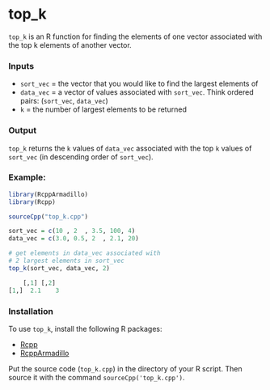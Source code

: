 # top_k

`top_k` is an R function for finding the elements of one vector associated with the top k elements of another vector. 


### Inputs

* `sort_vec` = the vector that you would like to find the largest elements of
* `data_vec` = a vector of values associated with `sort_vec`. Think ordered pairs: (`sort_vec`, `data_vec`) 
* `k` =  the number of largest elements to be returned


### Output
`top_k` returns the `k` values of `data_vec` associated with the top `k` values of `sort_vec` (in descending order of `sort_vec`).


### Example:

```R
library(RcppArmadillo)
library(Rcpp)

sourceCpp("top_k.cpp")

sort_vec = c(10 , 2  , 3.5, 100, 4)
data_vec = c(3.0, 0.5, 2  , 2.1, 20)

# get elements in data_vec associated with
# 2 largest elements in sort_vec
top_k(sort_vec, data_vec, 2)

    [,1] [,2]
[1,]  2.1    3

```



### Installation
To use `top_k`, install the following R packages:
 * [Rcpp](https://cran.r-project.org/web/packages/Rcpp/index.html) 
 * [RcppArmadillo](https://cran.r-project.org/web/packages/RcppArmadillo/index.html) 

Put the source code (`top_k.cpp`) in the directory of your R script. Then source it with the command `sourceCpp('top_k.cpp')`.

